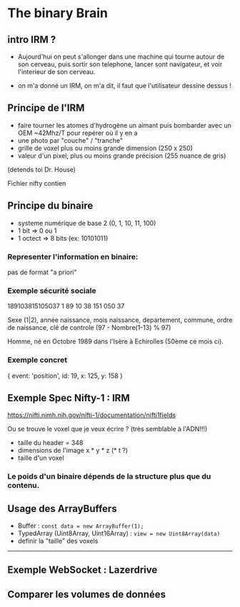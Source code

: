 # The binary Brain

## intro IRM ?

- Aujourd'hui on peut s'allonger dans une machine qui tourne autour de son cerveau, puis sortir son telephone, lancer sont navigateur, et voir l'interieur de son cerveau.

- on m'a donné un IRM, on m'a dit, il faut que l'utilisateur dessine dessus !

## Principe de l'IRM

- faire tourner les atomes d'hydrogène un aimant puis bombarder avec un OEM ~42Mhz/T pour repérer où il y en a
- une photo par "couche" / "tranche"
- grille de voxel plus ou moins grande dimension (250 x 250)
- valeur d'un pixel; plus ou moins grande précision (255 nuance de gris)

(detends toi Dr. House)

Fichier nifty contien

## Principe du binaire
- systeme numérique de base 2 (0, 1, 10, 11, 100)
- 1 bit =>  0 ou 1
- 1 octect => 8 bits (ex: 10101011)

### Representer l'information en binaire:

pas de format "a priori"

### Exemple sécurité sociale

189103815105037
1 89 10 38 151 050 37

Sexe (1|2), année naissance, mois naissance, departement, commune, ordre de naissance, clé de controle (97 - Nombre(1-13) % 97)

Homme, né en Octobre 1989 dans l'Isère à Echirolles (50ème ce mois ci).

### Exemple concret

{ event: 'position', id: 19, x: 125, y: 158 }

## Exemple Spec Nifty-1 : IRM

https://nifti.nimh.nih.gov/nifti-1/documentation/nifti1fields

Ou se trouve le voxel que je veux écrire ? (très semblable à l'ADN!!!)

- taille du header = 348
- dimensions de l'image x * y * z (* t ?)
- taille d'un voxel

### Le poids d'un binaire dépends de la structure plus que du contenu.

## Usage des ArrayBuffers

- Buffer : `const data = new ArrayBuffer(1);`
- TypedArray (Uint8Array, Uint16Array) : `view = new Uint8Array(data)`
- definir la "taille" des voxels

---

## Exemple WebSocket : Lazerdrive

## Comparer les volumes de données
